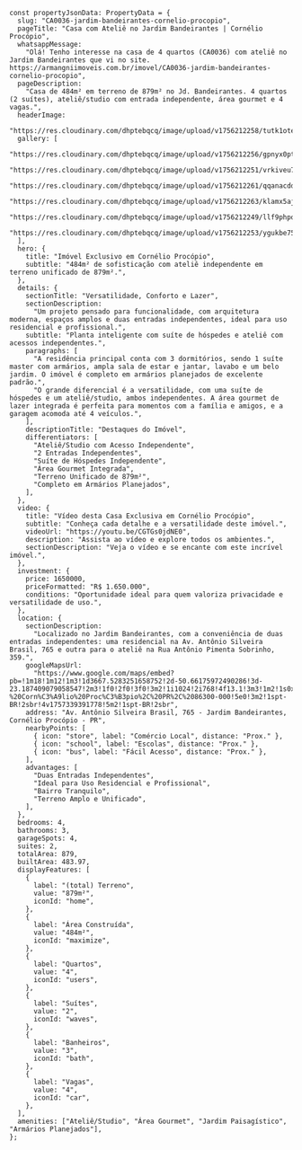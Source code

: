     const propertyJsonData: PropertyData = {
      slug: "CA0036-jardim-bandeirantes-cornelio-procopio",
      pageTitle: "Casa com Ateliê no Jardim Bandeirantes | Cornélio Procópio",
      whatsappMessage:
        "Olá! Tenho interesse na casa de 4 quartos (CA0036) com ateliê no Jardim Bandeirantes que vi no site. https://armangniimoveis.com.br/imovel/CA0036-jardim-bandeirantes-cornelio-procopio",
      pageDescription:
        "Casa de 484m² em terreno de 879m² no Jd. Bandeirantes. 4 quartos (2 suítes), ateliê/studio com entrada independente, área gourmet e 4 vagas.",
      headerImage:
        "https://res.cloudinary.com/dhptebqcq/image/upload/v1756212258/tutk1otegdetl3qu6okk.jpg",
      gallery: [
        "https://res.cloudinary.com/dhptebqcq/image/upload/v1756212256/gpnyx0ptilcrr2nyabpz.jpg",
        "https://res.cloudinary.com/dhptebqcq/image/upload/v1756212251/vrkiveu7rrosl79rsblm.jpg",
        "https://res.cloudinary.com/dhptebqcq/image/upload/v1756212261/qqanacddosftmqc5jyec.jpg",
        "https://res.cloudinary.com/dhptebqcq/image/upload/v1756212263/klamx5ajcdouictifvx9.jpg",
        "https://res.cloudinary.com/dhptebqcq/image/upload/v1756212249/llf9phpqbjzl59vcul5e.jpg",
        "https://res.cloudinary.com/dhptebqcq/image/upload/v1756212253/ygukbe75hkf3u4v6clhb.jpg",
      ],
      hero: {
        title: "Imóvel Exclusivo em Cornélio Procópio",
        subtitle: "484m² de sofisticação com ateliê independente em terreno unificado de 879m².",
      },
      details: {
        sectionTitle: "Versatilidade, Conforto e Lazer",
        sectionDescription:
          "Um projeto pensado para funcionalidade, com arquitetura moderna, espaços amplos e duas entradas independentes, ideal para uso residencial e profissional.",
        subtitle: "Planta inteligente com suíte de hóspedes e ateliê com acessos independentes.",
        paragraphs: [
          "A residência principal conta com 3 dormitórios, sendo 1 suíte master com armários, ampla sala de estar e jantar, lavabo e um belo jardim. O imóvel é completo em armários planejados de excelente padrão.",
          "O grande diferencial é a versatilidade, com uma suíte de hóspedes e um ateliê/studio, ambos independentes. A área gourmet de lazer integrada é perfeita para momentos com a família e amigos, e a garagem acomoda até 4 veículos.",
        ],
        descriptionTitle: "Destaques do Imóvel",
        differentiators: [
          "Ateliê/Studio com Acesso Independente",
          "2 Entradas Independentes",
          "Suíte de Hóspedes Independente",
          "Área Gourmet Integrada",
          "Terreno Unificado de 879m²",
          "Completo em Armários Planejados",
        ],
      },
      video: {
        title: "Vídeo desta Casa Exclusiva em Cornélio Procópio",
        subtitle: "Conheça cada detalhe e a versatilidade deste imóvel.",
        videoUrl: "https://youtu.be/CGTGs0jdNE0",
        description: "Assista ao vídeo e explore todos os ambientes.",
        sectionDescription: "Veja o vídeo e se encante com este incrível imóvel.",
      },
      investment: {
        price: 1650000,
        priceFormatted: "R$ 1.650.000",
        conditions: "Oportunidade ideal para quem valoriza privacidade e versatilidade de uso.",
      },
      location: {
        sectionDescription:
          "Localizado no Jardim Bandeirantes, com a conveniência de duas entradas independentes: uma residencial na Av. Antônio Silveira Brasil, 765 e outra para o ateliê na Rua Antônio Pimenta Sobrinho, 359.",
        googleMapsUrl:
          "https://www.google.com/maps/embed?pb=!1m18!1m12!1m3!1d3667.5283251658752!2d-50.66175972490286!3d-23.187409079058547!2m3!1f0!2f0!3f0!3m2!1i1024!2i768!4f13.1!3m3!1m2!1s0x94eadf6b303a49c3%3A0x905075d00eacb8c!2sAv.%20Ant%C3%B4nio%20Silveira%20Brasil%2C%20765%20-%20Corn%C3%A9lio%20Proc%C3%B3pio%2C%20PR%2C%2086300-000!5e0!3m2!1spt-BR!2sbr!4v1757339391778!5m2!1spt-BR!2sbr",
        address: "Av. Antônio Silveira Brasil, 765 - Jardim Bandeirantes, Cornélio Procópio - PR",
        nearbyPoints: [
          { icon: "store", label: "Comércio Local", distance: "Prox." },
          { icon: "school", label: "Escolas", distance: "Prox." },
          { icon: "bus", label: "Fácil Acesso", distance: "Prox." },
        ],
        advantages: [
          "Duas Entradas Independentes",
          "Ideal para Uso Residencial e Profissional",
          "Bairro Tranquilo",
          "Terreno Amplo e Unificado",
        ],
      },
      bedrooms: 4,
      bathrooms: 3,
      garageSpots: 4,
      suites: 2,
      totalArea: 879,
      builtArea: 483.97,
      displayFeatures: [
        {
          label: "(total) Terreno",
          value: "879m²",
          iconId: "home",
        },
        {
          label: "Área Construída",
          value: "484m²",
          iconId: "maximize",
        },
        {
          label: "Quartos",
          value: "4",
          iconId: "users",
        },
        {
          label: "Suítes",
          value: "2",
          iconId: "waves",
        },
        {
          label: "Banheiros",
          value: "3",
          iconId: "bath",
        },
        {
          label: "Vagas",
          value: "4",
          iconId: "car",
        },
      ],
      amenities: ["Ateliê/Studio", "Área Gourmet", "Jardim Paisagístico", "Armários Planejados"],
    };
